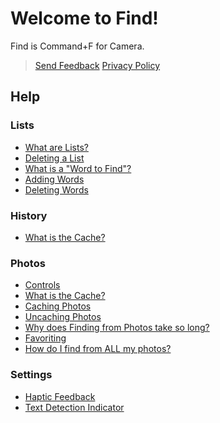 # Welcome to Find!

Find is Command+F for Camera.
> [Send Feedback](/FindHelp/SendFeedback)
> [Privacy Policy](/FindHelp/PrivacyPolicy)

## Help

### Lists
- [What are Lists?](/FindHelp/Lists/WhatAreLists)
- [Deleting a List](/FindHelp/Lists/DeletingLists)
- [What is a "Word to Find"?](/FindHelp/Lists/WhatIsAWordToFind)
- [Adding Words](/FindHelp/Lists/AddingWords)
- [Deleting Words](/FindHelp/Lists/DeletingWords)

### History
- [What is the Cache?](/FindHelp/History/WhatIsTheCache)

### Photos
- [Controls](/FindHelp/Photos/Controls)
- [What is the Cache?](/FindHelp/Photos/WhatIsTheCache)
- [Caching Photos](/FindHelp/Photos/CachingPhotos)
- [Uncaching Photos](/FindHelp/Photos/UncachingPhotos)
- [Why does Finding from Photos take so long?](/FindHelp/Photos/FindingTakesALongTime)
- [Favoriting](/FindHelp/Photos/Favoriting)
- [How do I find from ALL my photos?](/FindHelp/Photos/FindFromAllPhotos)

### Settings
- [Haptic Feedback](/FindHelp/Settings/HapticFeedback)
- [Text Detection Indicator](/FindHelp/Settings/TextDetectionIndicator)